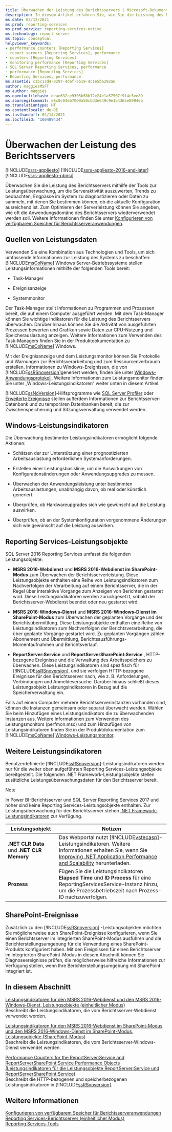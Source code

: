```yaml
---
title: Überwachen der Leistung des Berichtsservers | Microsoft-Dokumentation
description: In diesem Artikel erfahren Sie, wie Sie die Leistung des Berichtsservers überwachen, um die Serveraktivität zu bewerten, Trends zu beobachten, Engpässe zu diagnostizieren und Daten zur Systemkonfiguration zu sammeln.
ms.date: 02/12/2021
ms.prod: reporting-services
ms.prod_service: reporting-services-native
ms.technology: report-server
ms.topic: conceptual
helpviewer_keywords:
- performance counters [Reporting Services]
- report servers [Reporting Services], performance
- counters [Reporting Services]
- monitoring performance [Reporting Services]
- SQL Server Reporting Services, performance
- performance [Reporting Services]
- Reporting Services, performance
ms.assetid: c1bc13d4-8297-4daf-bb19-4c1e5ba292a6
author: maggiesMSFT
ms.author: maggies
ms.openlocfilehash: deae632ce9305b58b72e24e1a57507f9f4c5ee89
ms.sourcegitcommit: e8c0c04eb7009a50cbd3e649c9e1b4365e8994eb
ms.translationtype: HT
ms.contentlocale: de-DE
ms.lasthandoff: 02/14/2021
ms.locfileid: "100489434"
---
```

# <a name="monitoring-report-server-performance"></a>Überwachen der Leistung des Berichtsservers

[!INCLUDE[ssrs-appliesto](../../includes/ssrs-appliesto.md)] [!INCLUDE[ssrs-appliesto-2016-and-later](../../includes/ssrs-appliesto-2016-and-later.md)] [!INCLUDE[ssrs-appliesto-pbirsi](../../includes/ssrs-appliesto-pbirs.md)]

  Überwachen Sie die Leistung des Berichtsservers mithilfe der Tools zur Leistungsüberwachung, um die Serveraktivität auszuwerten, Trends zu beobachten, Engpässe im System zu diagnostizieren oder Daten zu sammeln, mit denen Sie bestimmen können, ob die aktuelle Konfiguration ausreichend ist. Zum Optimieren der Serverleistung können Sie angeben, wie oft die Anwendungsdomäne des Berichtsservers wiederverwendet werden soll. Weitere Informationen finden Sie unter [Konfigurieren von verfügbarem Speicher für Berichtsserveranwendungen](../../reporting-services/report-server/configure-available-memory-for-report-server-applications.md).  
  
## <a name="sources-of-performance-data"></a>Quellen von Leistungsdaten  
 Verwenden Sie eine Kombination aus Technologien und Tools, um sich umfassende Informationen zur Leistung des Systems zu beschaffen: [!INCLUDE[msCoName](../../includes/msconame-md.md)] Windows Server-Betriebssysteme stellen Leistungsinformationen mithilfe der folgenden Tools bereit:  
  
-   Task-Manager  
  
-   Ereignisanzeige  
  
-   Systemmonitor  
  
 Der Task-Manager stellt Informationen zu Programmen und Prozessen bereit, die auf einem Computer ausgeführt werden. Mit dem Task-Manager können Sie wichtige Indikatoren für die Leistung des Berichtsservers überwachen. Darüber hinaus können Sie die Aktivität von ausgeführten Prozessen bewerten und Grafiken sowie Daten zur CPU-Nutzung und Speicherauslastung anzeigen. Weitere Informationen zum Verwenden des Task-Managers finden Sie in der Produktdokumentation zu [!INCLUDE[msCoName](../../includes/msconame-md.md)] Windows.  
  
 Mit der Ereignisanzeige und dem Leistungsmonitor können Sie Protokolle und Warnungen zur Berichtsverarbeitung und zum Ressourcenverbrauch erstellen. Informationen zu Windows-Ereignissen, die von [!INCLUDE[ssRSnoversion](../../includes/ssrsnoversion-md.md)]generiert werden, finden Sie unter [Windows-Anwendungsprotokoll](../../reporting-services/report-server/windows-application-log.md). Weitere Informationen zum Leistungsmonitor finden Sie unter „Windows-Leistungsindikatoren“ weiter unten in diesem Artikel.  
  
 [!INCLUDE[ssNoVersion](../../includes/ssnoversion-md.md)]-Hilfsprogramme wie [SQL Server Profiler](../../tools/sql-server-profiler/sql-server-profiler.md) oder [Erweiterte Ereignisse](../../relational-databases/extended-events/extended-events.md) stellen außerdem Informationen zur Berichtsserver-Datenbank und zu temporären Datenbanken bereit, die zur Zwischenspeicherung und Sitzungsverwaltung verwendet werden.  
  
## <a name="windows-performance-counters"></a>Windows-Leistungsindikatoren  
 Die Überwachung bestimmter Leistungsindikatoren ermöglicht folgende Aktionen:  
  
-   Schätzen der zur Unterstützung einer prognostizierten Arbeitsauslastung erforderlichen Systemanforderungen.  
  
-   Erstellen einer Leistungsbasislinie, um die Auswirkungen von Konfigurationsänderungen oder Anwendungsupgrades zu messen.  
  
-   Überwachen der Anwendungsleistung unter bestimmten Arbeitsauslastungen, unabhängig davon, ob real oder künstlich generiert.  
  
-   Überprüfen, ob Hardwareupgrades sich wie gewünscht auf die Leistung auswirken.  
  
-   Überprüfen, ob an der Systemkonfiguration vorgenommene Änderungen sich wie gewünscht auf die Leistung auswirken.  

  
## <a name="reporting-services-performance-objects"></a>Reporting Services-Leistungsobjekte  
SQL Server 2016 Reporting Services umfasst die folgenden Leistungsobjekte:  
  
-   **MSRS 2016-Webdienst** und **MSRS 2016-Webdienst im SharePoint-Modus** zum Überwachen der Berichtsserverleistung. Diese Leistungsobjekte enthalten eine Reihe von Leistungsindikatoren zum Nachverfolgen der Verarbeitung auf einem Berichtsserver, die in der Regel über interaktive Vorgänge zum Anzeigen von Berichten gestartet wird. Diese Leistungsindikatoren werden zurückgesetzt, sobald der Berichtsserver-Webdienst beendet oder neu gestartet wird.  
  
-   **MSRS 2016-Windows-Dienst** und **MSRS 2016-Windows-Dienst im SharePoint-Modus** zum Überwachen der geplanten Vorgänge und der Berichtsübermittlung. Diese Leistungsobjekte enthalten eine Reihe von Leistungsindikatoren zum Nachverfolgen der Berichtsverarbeitung, die über geplante Vorgänge gestartet wird. Zu geplanten Vorgängen zählen Abonnement und Übermittlung, Berichtsausführungs-Momentaufnahmen und Berichtsverlauf.  
  
-   **ReportServer:Service** und **ReportServerSharePoint:Service** , HTTP-bezogene Ereignisse und die Verwaltung des Arbeitsspeichers zu überwachen. Diese Leistungsindikatoren sind spezifisch für [!INCLUDE[ssRSnoversion](../../includes/ssrsnoversion-md.md)], und sie verfolgen HTTP-bezogene Ereignisse für den Berichtsserver nach, wie z. B. Anforderungen, Verbindungen und Anmeldeversuche. Darüber hinaus schließt dieses Leistungsobjekt Leistungsindikatoren in Bezug auf die Speicherverwaltung ein.  
  
 Falls auf einem Computer mehrere Berichtsserverinstanzen vorhanden sind, können die Instanzen gemeinsam oder separat überwacht werden. Wählen Sie beim Hinzufügen eines Leistungsindikators die zu überwachenden Instanzen aus. Weitere Informationen zum Verwenden des Leistungsmonitors (perfmon.msc) und zum Hinzufügen von Leistungsindikatoren finden Sie in der Produktdokumentation zum [!INCLUDE[msCoName](../../includes/msconame-md.md)] [Windows-Leistungsmonitor](https://docs.microsoft.com/previous-versions/windows/it-pro/windows-server-2008-R2-and-2008/cc749249(v=ws.11)).  
  
## <a name="other-performance-counters"></a>Weitere Leistungsindikatoren  
 Benutzerdefinierte [!INCLUDE[ssRSnoversion](../../includes/ssrsnoversion-md.md)]-Leistungsindikatoren werden nur für die weiter oben aufgeführten Reporting Services-Leistungsobjekte bereitgestellt. Die folgenden .NET Framework-Leistungsobjekte stellen zusätzliche Leistungsüberwachungsdaten für den Berichtsserver bereit.
 
 > [!NOTE]
 > In Power BI-Berichtsserver und SQL Server Reporting Services 2017 und höher sind keine Reporting Services-Leistungsobjekte enthalten. Zur Leistungsüberwachung für den Berichtsserver stehen [.NET Framework-Leistungsindikatoren](https://docs.microsoft.com/dotnet/framework/debug-trace-profile/performance-counters) zur Verfügung. 
 
|Leistungsobjekt|Notizen|  
|------------------------|-----------|  
|**.NET CLR Data** und **.NET CLR Memory**|Das Webportal nutzt [!INCLUDE[vstecasp](../../includes/vstecasp-md.md)]-Leistungsindikatoren. Weitere Informationen erhalten Sie, wenn Sie [Improving .NET Application Performance and Scalability](https://www.microsoft.com/download/details.aspx?id=11711) herunterladen.|  
|**Prozess**|Fügen Sie die Leistungsindikatoren **Elapsed Time** und **ID Process** für eine ReportingServicesService-Instanz hinzu, um die Prozessbetriebszeit nach Prozess-ID nachzuverfolgen.|  
  
## <a name="sharepoint-events"></a>SharePoint-Ereignisse  
 Zusätzlich zu den [!INCLUDE[ssRSnoversion](../../includes/ssrsnoversion-md.md)] -Leistungsobjekten möchten Sie möglicherweise auch SharePoint-Ereignisse konfigurieren, wenn Sie einen Berichtsserver im integrierten SharePoint-Modus ausführen und die Berichterstellungsumgebung für die Verwendung eines SharePoint-Produkts konfiguriert haben. Mit den Ereignissen für einen Berichtsserver im integrierten SharePoint-Modus in diesem Abschnitt können Sie Diagnoseereignisse prüfen, die möglicherweise hilfreiche Informationen zur Verfügung stellen, wenn Ihre Berichterstellungsumgebung mit SharePoint integriert ist.  
  
## <a name="in-this-section"></a>In diesem Abschnitt  
 [Leistungsindikatoren für den MSRS 2016-Webdienst und den MSRS 2016-Windows-Dienst, Leistungsobjekte (einheitlicher Modus)](../../reporting-services/report-server/performance-counters-msrs-2011-web-service-performance-objects.md)  
 Beschreibt die Leistungsindikatoren, die vom Berichtsserver-Webdienst verwendet werden.  
  
 [Leistungsindikatoren für den MSRS 2016-Webdienst im SharePoint-Modus und den MSRS 2016-Windows-Dienst im SharePoint-Modus, Leistungsobjekte (SharePoint-Modus)](../../reporting-services/report-server/performance-counters-msrs-2011-sharepoint-mode-performance-objects.md)  
 Beschreibt die Leistungsindikatoren, die vom Berichtsserver-Windows-Dienst verwendet werden.  
  
 [Performance Counters for the ReportServer:Service  and ReportServerSharePoint:Service Performance Objects (Leistungsindikatoren für die Leistungsobjekte ReportServer:Service und ReportServerSharePoint:Service)](../../reporting-services/report-server/performance-counters-reportserver-service-performance-objects.md)  
 Beschreibt die HTTP-bezogenen und speicherbezogenen Leistungsindikatoren in [!INCLUDE[ssRSnoversion](../../includes/ssrsnoversion-md.md)].  
  
## <a name="see-also"></a>Weitere Informationen  
 [Konfigurieren von verfügbarem Speicher für Berichtsserveranwendungen](../../reporting-services/report-server/configure-available-memory-for-report-server-applications.md)   
 [Reporting Services-Berichtsserver &#40;einheitlicher Modus&#41;](../../reporting-services/report-server/reporting-services-report-server-native-mode.md)   
 [Reporting Services-Tools](../../reporting-services/tools/reporting-services-tools.md)  
  
